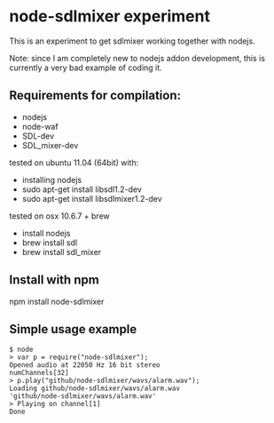 # node-sdlmixer experiment

This is an experiment to get sdlmixer working together with nodejs.

Note: since I am completely new to nodejs addon development, this
is currently a very bad example of coding it.


## Requirements for compilation:
- nodejs
- node-waf
- SDL-dev
- SDL_mixer-dev

tested on ubuntu 11.04 (64bit) with:

- installing nodejs
- sudo apt-get install libsdl1.2-dev
- sudo apt-get install libsdlmixer1.2-dev

tested on osx 10.6.7 + brew

- install nodejs
- brew install sdl
- brew install sdl_mixer

## Install with npm 

npm install node-sdlmixer

## Simple usage example

    $ node
    > var p = require("node-sdlmixer");
    Opened audio at 22050 Hz 16 bit stereo
    numChannels[32]
    > p.play("github/node-sdlmixer/wavs/alarm.wav");
    Loading github/node-sdlmixer/wavs/alarm.wav
    'github/node-sdlmixer/wavs/alarm.wav'
    > Playing on channel[1]
    Done

